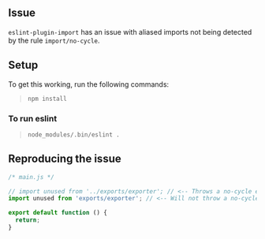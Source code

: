## Issue
`eslint-plugin-import` has an issue with aliased imports not being detected by the rule `import/no-cycle`.

## Setup
To get this working, run the following commands:
> `npm install`

### To run eslint
> `node_modules/.bin/eslint .`

## Reproducing the issue
```js
/* main.js */

// import unused from '../exports/exporter'; // <-- Throws a no-cycle error when uncommented
import unused from 'exports/exporter'; // <-- Will not throw a no-cycle error, but it should!

export default function () {
  return;
}
```
